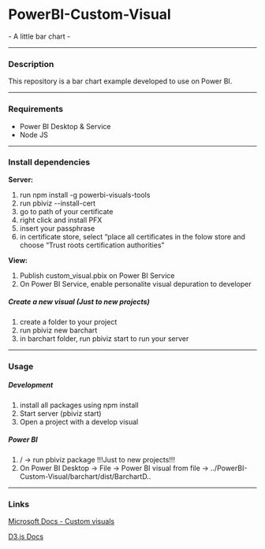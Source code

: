 # PowerBI-Custom-Visual
*-* A little bar chart *-*


------------


### Description
This repository is a bar chart example developed to use on Power BI.


------------


### Requirements
* Power BI Desktop & Service
* Node JS


------------


### Install dependencies

**Server:**
1. run npm install -g powerbi-visuals-tools
2. run pbiviz --install-cert
3. go to path of your certificate
4. right click and install PFX
5. insert your passphrase
6. in certificate store, select “place all certificates in the folow store and choose “Trust roots certification authorities”

**View:**
1. Publish custom_visual.pbix on Power BI Service
2. On Power BI Service, enable personalite visual depuration to developer


##### Create a new visual (Just to new projects)
1. create a folder to your project
2. run pbiviz new barchart
3. in barchart folder, run pbiviz start to run your server


------------


### Usage

##### Development
1. install all packages using npm install
2. Start server (pbiviz start)
3. Open a project with a develop visual

##### Power BI 
1. / -> run pbiviz package !!!Just to new projects!!!
2. On Power BI Desktop -> File -> Power BI visual from file -> ../PowerBI-Custom-Visual/barchart/dist/BarchartD..


------------


### Links
[Microsoft Docs - Custom visuals](https://docs.microsoft.com/en-us/power-bi/developer/visuals/custom-visual-develop-tutorial "Microsoft Docs")

[D3.js Docs](https://d3js.org/ "D3.js Docs")
